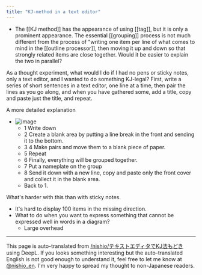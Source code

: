 ```yaml
---
title: "KJ-method in a text editor"
---
```


- The [[KJ method]] has the appearance of using [[tag]], but it is only a prominent appearance.
The essential [[grouping]] process is not much different from the process of "writing one item per line of what comes to mind in the [[outline processor]], then moving it up and down so that strongly related items are close together. Would it be easier to explain the two in parallel?

As a thought experiment, what would I do if I had no pens or sticky notes, only a text editor, and I wanted to do something KJ-legal?
First, write a series of short sentences in a text editor, one line at a time, then pair the lines as you go along, and when you have gathered some, add a title, copy and paste just the title, and repeat.

A more detailed explanation
- ![image](https://gyazo.com/5b1346b907246e10d263cbda19b5598a/thumb/1000)
    - 1 Write down
    - 2 Create a blank area by putting a line break in the front and sending it to the bottom.
    - 3 4 Make pairs and move them to a blank piece of paper.
    - 5 Repeat
    - 6 Finally, everything will be grouped together.
    - 7 Put a nameplate on the group
    - 8 Send it down with a new line, copy and paste only the front cover and collect it in the blank area.
    - Back to 1.

What's harder with this than with sticky notes.
- It's hard to display 100 items in the missing direction.
- What to do when you want to express something that cannot be expressed well in words in a diagram?
    - Large overhead

---
This page is auto-translated from [/nishio/テキストエディタでKJ法もどき](https://scrapbox.io/nishio/テキストエディタでKJ法もどき) using DeepL. If you looks something interesting but the auto-translated English is not good enough to understand it, feel free to let me know at [@nishio_en](https://twitter.com/nishio_en). I'm very happy to spread my thought to non-Japanese readers.